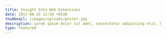 ```yaml
---
title: Insight Into Web Extensions
date: 2017-08-25 11:59 +0530
thumbnail: /images/uploads/poster.jpg
description: Lorem ipsum dolor sit amet, consectetur adipiscing elit. Ut venenatis, leo in mollis bibendum, nunc mi molestie nunc, in dapibus mi orci non lorem. Nam erat tellus, sagittis vel urna ac, laoreet efficitur risus. Aliquam sed imperdiet quam, nec auctor neque.
type: featured
---
```

